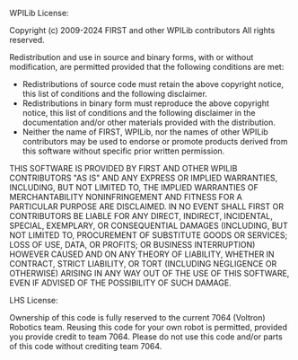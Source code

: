 WPILib License:

Copyright (c) 2009-2024 FIRST and other WPILib contributors
All rights reserved.

Redistribution and use in source and binary forms, with or without
modification, are permitted provided that the following conditions are met:
   * Redistributions of source code must retain the above copyright
     notice, this list of conditions and the following disclaimer.
   * Redistributions in binary form must reproduce the above copyright
     notice, this list of conditions and the following disclaimer in the
     documentation and/or other materials provided with the distribution.
   * Neither the name of FIRST, WPILib, nor the names of other WPILib
     contributors may be used to endorse or promote products derived from
     this software without specific prior written permission.

THIS SOFTWARE IS PROVIDED BY FIRST AND OTHER WPILIB CONTRIBUTORS "AS IS" AND
ANY EXPRESS OR IMPLIED WARRANTIES, INCLUDING, BUT NOT LIMITED TO, THE IMPLIED
WARRANTIES OF MERCHANTABILITY NONINFRINGEMENT AND FITNESS FOR A PARTICULAR
PURPOSE ARE DISCLAIMED. IN NO EVENT SHALL FIRST OR CONTRIBUTORS BE LIABLE FOR
ANY DIRECT, INDIRECT, INCIDENTAL, SPECIAL, EXEMPLARY, OR CONSEQUENTIAL DAMAGES
(INCLUDING, BUT NOT LIMITED TO, PROCUREMENT OF SUBSTITUTE GOODS OR SERVICES;
LOSS OF USE, DATA, OR PROFITS; OR BUSINESS INTERRUPTION) HOWEVER CAUSED AND
ON ANY THEORY OF LIABILITY, WHETHER IN CONTRACT, STRICT LIABILITY, OR TORT
(INCLUDING NEGLIGENCE OR OTHERWISE) ARISING IN ANY WAY OUT OF THE USE OF THIS
SOFTWARE, EVEN IF ADVISED OF THE POSSIBILITY OF SUCH DAMAGE.

LHS License:

Ownership of this code is fully reserved to the current 7064 (Voltron) Robotics team. Reusing this code for your own robot is permitted, provided you provide credit to team 7064. Please do not use this code and/or parts of this code without crediting team 7064.